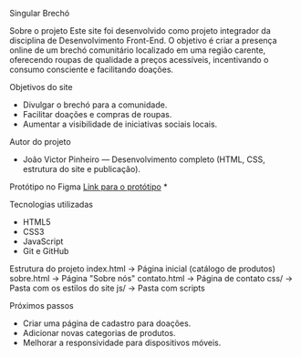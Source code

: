 Singular Brechó

Sobre o projeto
Este site foi desenvolvido como projeto integrador da disciplina de Desenvolvimento Front-End. O objetivo é criar a presença online de um brechó comunitário localizado em uma região carente, oferecendo roupas de qualidade a preços acessíveis, incentivando o consumo consciente e facilitando doações.

Objetivos do site
- Divulgar o brechó para a comunidade.  
- Facilitar doações e compras de roupas.  
- Aumentar a visibilidade de iniciativas sociais locais.  

Autor do projeto
- João Victor Pinheiro — Desenvolvimento completo (HTML, CSS, estrutura do site e publicação).

 Protótipo no Figma
[Link para o protótipo](https://www.figma.com/proto/oci2yMceWavRnty4pH0lYz/Untitled?node-id=13-92&p=f&t=i00e4JVnRkCuXJLC-1&scaling=scale-down&content-scaling=fixed&page-id=0%3A1) *

 Tecnologias utilizadas
- HTML5  
- CSS3  
- JavaScript  
- Git e GitHub  

Estrutura do projeto
index.html → Página inicial (catálogo de produtos)
sobre.html → Página "Sobre nós"
contato.html → Página de contato
css/ → Pasta com os estilos do site
js/ → Pasta com scripts

 Próximos passos
- Criar uma página de cadastro para doações.  
- Adicionar novas categorias de produtos.  
- Melhorar a responsividade para dispositivos móveis.


